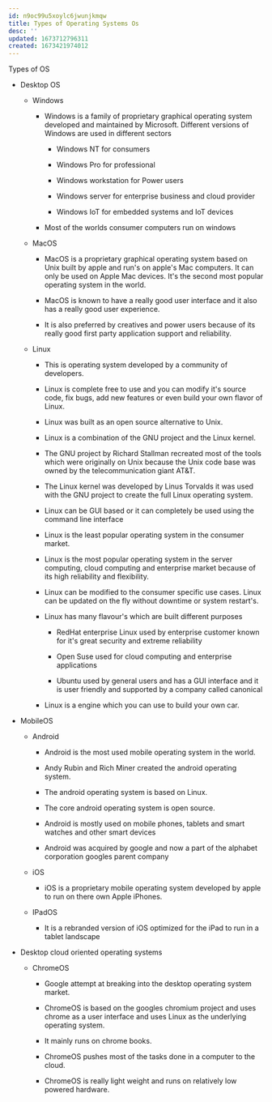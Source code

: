 ```yaml
---
id: n9oc99u5xoylc6jwunjkmqw
title: Types of Operating Systems Os
desc: ''
updated: 1673712796311
created: 1673421974012
---
```


Types of OS


-   Desktop OS

    -   Windows

        -   Windows is a family of proprietary graphical operating system developed and maintained by Microsoft. Different versions of Windows are used in different sectors

            -   Windows NT for consumers

            -   Windows Pro for professional

            -   Windows workstation for Power users

            -   Windows server for enterprise business and cloud provider

            -   Windows IoT for embedded systems and IoT devices

        -   Most of the worlds consumer computers run on windows

    -   MacOS

        -   MacOS is a proprietary graphical operating system based on Unix built by apple and run's on apple's Mac computers. It can only be used on Apple Mac devices. It's the second most popular operating system in the world.

        -   MacOS is known to have a really good user interface and it also has a really good user experience.

        -   It is also preferred by creatives and power users because of its really good first party application support and reliability.

    -   Linux

        -   This is operating system developed by a community of developers.

        -   Linux is complete free to use and you can modify it's source code, fix bugs, add new features or even build your own flavor of Linux.

        -   Linux was built as an open source alternative to Unix.

        -   Linux is a combination of the GNU project and the Linux kernel.

        -   The GNU project by Richard Stallman recreated most of the tools which were originally on Unix because the Unix code base was owned by the telecommunication giant AT&T.

        -   The Linux kernel was developed by Linus Torvalds it was used with the GNU project to create the full Linux operating system.

        -   Linux can be GUI based or it can completely be used using the command line interface

        -   Linux is the least popular operating system in the consumer market.

        -   Linux is the most popular operating system in the server computing, cloud computing and enterprise market because of its high reliability and flexibility.

        -   Linux can be modified to the consumer specific use cases. Linux can be updated on the fly without downtime or system restart's.

        -   Linux has many flavour\'s which are built different purposes

            -   RedHat enterprise Linux used by enterprise customer known for it's great security and extreme reliability

            -   Open Suse used for cloud computing and enterprise applications

            -   Ubuntu used by general users and has a GUI interface and it is user friendly and supported by a company called canonical

        -   Linux is a engine which you can use to build your own car.

-   MobileOS

    -   Android

        -   Android is the most used mobile operating system in the world.

        -   Andy Rubin and Rich Miner created the android operating system.

        -   The android operating system is based on Linux.

        -   The core android operating system is open source.

        -   Android is mostly used on mobile phones, tablets and smart watches and other smart devices

        -   Android was acquired by google and now a part of the alphabet corporation googles parent company

    -   iOS

        -   iOS is a proprietary mobile operating system developed by apple to run on there own Apple iPhones.

    -   IPadOS

        -   It is a rebranded version of iOS optimized for the iPad to run in a tablet landscape

-   Desktop cloud oriented operating systems

    -   ChromeOS

        -   Google attempt at breaking into the desktop operating system market.

        -   ChromeOS is based on the googles chromium project and uses chrome as a user interface and uses Linux as the underlying operating system.

        -   It mainly runs on chrome books.

        -   ChromeOS pushes most of the tasks done in a computer to the cloud.

        -   ChromeOS is really light weight and runs on relatively low powered hardware.
